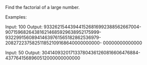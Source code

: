 Find the factorial of a large number.

Examples:

Input: 100 Output: 933262154439441526816992388562667004- 907159682643816214685929638952175999- 932299156089414639761565182862536979- 208272237582511852109168640000000000- 00000000000000

Input: 50 Output: 3041409320171337804361260816606476884- 4377641568960512000000000000
